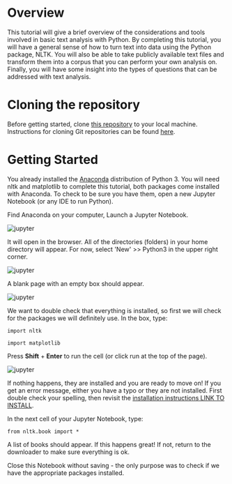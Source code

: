 # Overview

This tutorial will give a brief overview of the considerations and tools involved in basic text analysis with Python. By completing this tutorial, you will have a general sense of how to turn text into data using the Python package, NLTK. You will also be able to take publicly available text files and transform them into a corpus that you can perform your own analysis on. Finally, you will have some insight into the types of questions that can be addressed with text analysis. 

# Cloning the repository

Before getting started, clone [this repository]() to your local machine. Instructions for cloning Git repositories can be found [here](https://github.com/DHRI-Curriculum/git/blob/master/sections/cloning.md).

# Getting Started

You already installed the [Anaconda](https://www.anaconda.com/download/) distribution of Python 3. You will need nltk and matplotlib to complete this tutorial, both packages come installed with Anaconda. To check to be sure you have them, open a new Jupyter Notebook (or any IDE to run Python).

Find Anaconda on your computer, Launch a Jupyter Notebook. 

![jupyter](https://github.com/michellejm/NLTK_DHRI/blob/master/Images/jupyter.png)

It will open in the browser. All of the directories (folders) in your home directory will appear. For now, select 'New' >> Python3 in the upper right corner.

![jupyter](https://github.com/michellejm/NLTK_DHRI/blob/master/Images/jupyter1.png)

A blank page with an empty box should appear.

![jupyter](https://github.com/michellejm/NLTK_DHRI/blob/master/Images/jupyter2.png)

We want to double check that everything is installed, so first we will check for the packages we will definitely use. In the box, type:

`import nltk`

`import matplotlib`

Press **Shift** + **Enter** to run the cell (or click run at the top of the page). 

![jupyter](https://github.com/michellejm/NLTK_DHRI/blob/master/Images/jupyter3.png)

If nothing happens, they are installed and you are ready to move on! If you get an error message, either you have a typo or they are not installed. First double check your spelling, then revisit the [installation instructions LINK TO INSTALL](). 

<!-- 
If nothing happens, they are installed and you are ready to move on! If you get an error message, either you have a typo or they are not installed. If it is the later, open the command line and type:

`pip install nltk`

`pip install matplotlib`


Now we need to install the nltk corpus. This is very large and may take some time if you are on a weak connection. 

In the next cell, type:

`nltk.download()` and run the cell.

The NLTK downloader should appear. Please install all of the packages. If you are short on time, focus on 'book' for this tutorial, and come back to this step. 

Yours will look a little different, but the same interface. Click on the 'all' option and then 'Download'. Once they all trun green, you can close the Downloader dialogue box.

![nltk downloader](https://github.com/michellejm/NLTK_DHRI/blob/master/Images/nltk.png)
 -->


In the next cell of your Jupyter Notebook, type:

`from nltk.book import *`

A list of books should appear. If this happens great! If not, return to the downloader to make sure everything is ok.

Close this Notebook without saving - the only purpose was to check if we have the appropriate packages installed.
